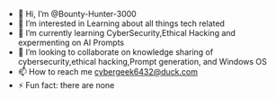 - 👋 Hi, I’m @Bounty-Hunter-3000
- 👀 I’m interested in Learning about all things tech related
- 🌱 I’m currently learning CyberSecurity,Ethical Hacking and expermenting on AI Prompts
- 💞️ I’m looking to collaborate on knowledge sharing of cybersecurity,ethical hacking,Prompt generation, and Windows OS
- 📫 How to reach me cybergeek6432@duck.com
- ⚡ Fun fact: there are none

<!---
Bounty-Hunter-3000/Bounty-Hunter-3000 is a ✨ special ✨ repository because its `README.md` (this file) appears on your GitHub profile.
You can click the Preview link to take a look at your changes.
--->
